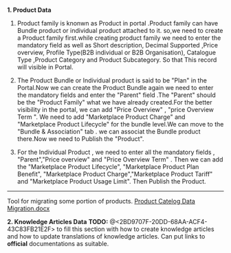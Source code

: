 **1. Product Data**
1. Product family is knonwn as Product in portal .Product family can have Bundle product or individual product attached to it. so,we need to create a Product family first.while creating product family we need to enter the mandatory field as well as Short description, Decimal Supported ,Price overview, Profile Type(B2B individual or B2B Organisation), Catalogue Type ,Product Category and Product Subcategory. So that This record will visible in Portal.

2. The Product Bundle or Individual product is said to be "Plan" in the Portal.Now we can create the Product Bundle again we need to enter the mandatory fields and enter the "Parent" field .The "Parent" should be the "Product Family" what we have already created.For the better visibility in the portal, we can add "Price Overview" , "price Overview Term ". 
We need to add "Marketplace Product Charge" and "Marketplace Product Lifecycle" for the bundle level.We can move to the "Bundle & Association" tab . we can associat the Bundle product there.Now we need to Publish the "Product". 

3. For the Individual Product , we need to enter all the mandatory fields , "Parent","Price overview" and "Price Overview Term" . Then we can add the "Marketplace Product Lifecycle", "Marketplace Product Plan Benefit", "Marketplace Product Charge","Marketplace Product Tariff" and "Marketplace Product Usage Limit". Then Publish the Product.
---
Tool for migrating some portion of products.
[Product Catelog Data Migration.docx](/.attachments/Product%20Catelog%20Data%20Migration-5113cdcc-c92d-4998-b98a-6cd2752fbd90.docx)

**2. Knowledge Articles Data**
**TODO:** @<2BD9707F-20DD-68AA-ACF4-43C83FB21E2F>  to fill this section with how to create knowledge articles and how to update translations of knowledge articles. Can put links to **official** documentations as suitable.